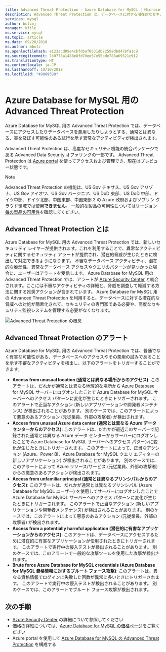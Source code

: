 ```yaml
---
title: Advanced Threat Protection - Azure Database for MySQL | Microsoft Docs
description: Advanced Threat Protection は、データベースに対する潜在的なセキュリティ脅威を示す異常なデータベース アクティビティを検出します。
services: mysql
author: bolzmj
manager: kfile
ms.service: mysql
ms.topic: article
ms.date: 09/20/2018
ms.author: mbolz
ms.openlocfilehash: e123acd09e4cbfdbaf0531db72598dbd478fa1c9
ms.sourcegitcommit: 7b0778a1488e8fd70ee57e55bde783a69521c912
ms.translationtype: HT
ms.contentlocale: ja-JP
ms.lasthandoff: 10/10/2018
ms.locfileid: "49069388"
---
```

# <a name="azure-database-for-mysql-advanced-threat-protection"></a>Azure Database for MySQL 用の Advanced Threat Protection

Azure Database for MySQL 用の Advanced Threat Protection では、データベースにアクセスしたりデータベースを悪用したりしようとする、通常とは異なる、害を及ぼす可能性のある試行を示す異常なアクティビティが検出されます。

Advanced Threat Protection は、高度なセキュリティ機能の統合パッケージである Advanced Data Security オファリングの一部です。 Advanced Threat Protection は [Azure portal](https://portal.azure.com) を使ってアクセスおよび管理でき、現在はプレビュー状態です。

> [!NOTE]
> Advanced Threat Protection の機能は、US Gov テキサス、US Gov アリゾナ、US Gov アイオワ、US Gov バージニア、US DoD 東部、US DoD 中部、ドイツ中部、ドイツ北部、中国東部、中国東部 2 の Azure 政府およびソブリン クラウド領域では使用**できません**。 一般的な製品の可用性については[リージョン毎の製品の可用性](https://azure.microsoft.com/global-infrastructure/services/)を確認してください。
> 

## <a name="what-is-advanced-threat-protection"></a>Advanced Threat Protection とは

Azure Database for MySQL 用の Advanced Threat Protection では、新しいセキュリティ レイヤーが提供されます。これを利用することで、異常なアクティビティに関するセキュリティ アラートが提供され、潜在的脅威が生じたときに検出して対応できるようになります。 不審なデータベース アクティビティ、潜在的な脆弱性、異常なデータベース アクセスやクエリのパターンが見つかった場合に、ユーザーはアラートを受信します。 Azure Database for MySQL 用の Advanced Threat Protection では、アラートが [Azure Security Center](https://azure.microsoft.com/services/security-center/) と統合されます。ここには不審なアクティビティの詳細と、脅威を調査して軽減する方法に関する推奨アクションが含まれています。 Azure Database for MySQL 用の Advanced Threat Protection を利用すると、データベースに対する潜在的な脅威への対処が簡素化されて、セキュリティの専門家である必要や、高度なセキュリティ監視システムを管理する必要がなくなります。 

![Advanced Threat Protection の概念](media/concepts-data-access-and-security-threat-protection/advanced-threat-protection-concept.png)

## <a name="advanced-threat-protection-alerts"></a>Advanced Threat Protection のアラート 
Azure Database for MySQL 用の Advanced Threat Protection では、普通でなく有害な可能性がある、データベースへのアクセスやその悪用の試みであることを示す不審なアクティビティを検出し、以下のアラートをトリガーすることができます。
- **Access from unusual location (通常とは異なる場所からのアクセス)**: このアラートは、だれかが通常とは異なる地理的な場所から Azure Database for MySQL サーバーにログオンしたことで Azure Database for MySQL サーバーへのアクセス パターンに変化が生じたときにトリガーされます。 このアラートで正当なアクション (新しいアプリケーションや開発者メンテナンス) が検出されることがあります。 別のケースでは、このアラートによって悪意のあるアクション (元従業員、外部の攻撃者) が検出されます。
- **Access from unusual Azure data center (通常とは異なる Azure データ センターからのアクセス)**: このアラートは、だれかが最近このサーバーで記録された通常とは異なる Azure データ センターからサーバーにログオンしたことで Azure Database for MySQL サーバーへのアクセス パターンに変化が生じたときにトリガーされます。 このアラートによって、正当なアクション (Azure、Power BI、Azure Database for MySQL クエリ エディターの新しいアプリケーション) が検出されることがあります。 別のケースでは、このアラートによって Azure リソース/サービス (元従業員、外部の攻撃者) からの悪意のあるアクションが検出されます。
- **Access from unfamiliar principal (通常とは異なるプリンシパルからのアクセス)**: このアラートは、だれかが通常とは異なるプリンシパル (Azure Database for MySQL ユーザー) を使用してサーバーにログオンしたことで Azure Database for MySQL サーバーへのアクセス パターンに変化が生じたときにトリガーされます。 このアラートで正当なアクション (新しいアプリケーションや開発者メンテナンス) が検出されることがあります。 別のケースでは、このアラートによって悪意のあるアクション (元従業員、外部の攻撃者) が検出されます。
- **Access from a potentially harmful application (潜在的に有害なアプリケーションからのアクセス)**: このアラートは、データベースにアクセスするために潜在的に有害なアプリケーションが使用されたときにトリガーされます。 このアラートで実行中の侵入テストが検出されることがあります。 別のケースでは、このアラートで一般的な攻撃ツールを使用した攻撃が検出されます。
- **Brute force Azure Database for MySQL credentials (Azure Database for MySQL 資格情報に対するブルート フォース攻撃)**: このアラートは、異なる資格情報でログインに失敗した回数が異常に多いときにトリガーされます。 このアラートで実行中の侵入テストが検出されることがあります。 別のケースでは、このアラートでブルート フォース攻撃が検出されます。

## <a name="next-steps"></a>次の手順

* [Azure Security Center](https://docs.microsoft.com/azure/security-center/security-center-intro) の詳細について参照してください
* 価格の詳細については、[Azure Database for MySQL の価格ページ](https://azure.microsoft.com/pricing/details/mysql/)をご覧ください 
* Azure portal を使用して [Azure Database for MySQL の Advanced Threat Protection](howto-database-threat-protection-portal.md) を構成する  
